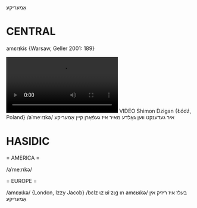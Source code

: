 אַמעריקע

CENTRAL
========

amɛrᵻkiɛ {Warsaw, Geller 2001: 189}

![](https://ia801508.us.archive.org/24/items/FilmLexicon/Dzigan-IrGedenktVenGoldeMayerIzGefornKeynAmerike.mp4)
VIDEO Shimon Dzigan {Łódź, Poland}
/aˈmeˑrɪkə/
איר געדענקט ווען גאָלדע מאיר איז געפֿאָרן קיין אַמעריקע

HASIDIC
=======
= AMERICA = 

/aˈmeːrɩkə/

= EUROPE = 

/amɛʁɩkə/ {London, Izzy Jacob}
/bɛlz ɩz ʁiˑzɩg ɩn amɛʁɩkə/ בעלז איז ריזיק אין אַמעריקע
